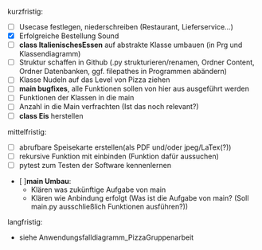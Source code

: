 kurzfristig:
- [ ] Usecase festlegen, niederschreiben (Restaurant, Lieferservice...)
- [x] Erfolgreiche Bestellung Sound
- [ ] **class ItalienischesEssen** auf abstrakte Klasse umbauen (in Prg und Klassendiagramm)
- [ ] Struktur schaffen in Github (.py strukturieren/renamen, Ordner Content, Ordner Datenbanken, ggf. filepathes in Programmen abändern)
- [ ] Klasse Nudeln auf das Level von Pizza ziehen
- [ ] **main bugfixes**, alle Funktionen sollen von hier aus ausgeführt werden
- [ ] Funktionen der Klassen in die main
- [ ] Anzahl in die Main verfrachten (Ist das noch relevant?)
- [ ] **class Eis** herstellen

mittelfristig:
- [ ] abrufbare Speisekarte erstellen(als PDF und/oder jpeg/LaTex(?))
- [ ] rekursive Funktion mit einbinden (Funktion dafür aussuchen)
- [ ] pytest zum Testen der Software kennenlernen
- [ ]**main Umbau**:
  - Klären was zukünftige Aufgabe von main
  - Klären wie Anbindung erfolgt (Was ist die Aufgabe von main? (Soll main.py ausschließlich Funktionen ausführen?))

langfristig:
- siehe Anwendungsfalldiagramm_PizzaGruppenarbeit
